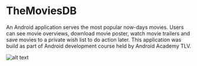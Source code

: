 # TheMoviesDB
An Android application serves the most popular now-days movies. Users can see movie overviews, download movie poster, watch movie trailers and save movies to a private wish list to do action later.  This application was build as part of Android development course held by Android Academy TLV. 

![alt text](https://raw.githubusercontent.com/NirBercovic/TheMoviesDB/blob/master/app/src/main/res/drawable/download_icon.png)

